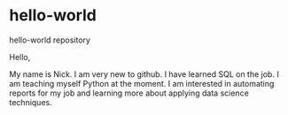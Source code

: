 # hello-world
hello-world repository

Hello,

My name is Nick. I am very new to github. I have learned SQL on the job. I am teaching myself Python at the moment. I am interested in automating reports for my job and learning more about applying data science techniques.
